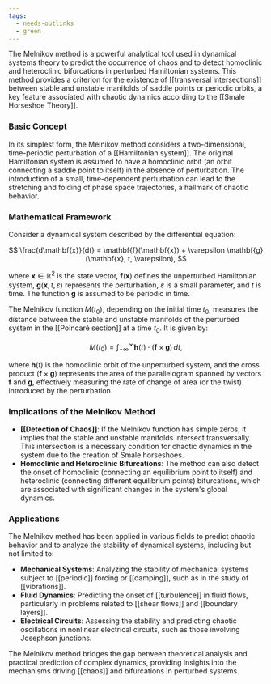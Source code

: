 ```yaml
---
tags:
  - needs-outlinks
  - green
---
```


The Melnikov method is a powerful analytical tool used in dynamical systems theory to predict the occurrence of chaos and to detect homoclinic and heteroclinic bifurcations in perturbed Hamiltonian systems. This method provides a criterion for the existence of [[transversal intersections]] between stable and unstable manifolds of saddle points or periodic orbits, a key feature associated with chaotic dynamics according to the [[Smale Horseshoe Theory]].

### Basic Concept

In its simplest form, the Melnikov method considers a two-dimensional, time-periodic perturbation of a [[Hamiltonian system]]. The original Hamiltonian system is assumed to have a homoclinic orbit (an orbit connecting a saddle point to itself) in the absence of perturbation. The introduction of a small, time-dependent perturbation can lead to the stretching and folding of phase space trajectories, a hallmark of chaotic behavior.

### Mathematical Framework

Consider a dynamical system described by the differential equation:

$$
\frac{d\mathbf{x}}{dt} = \mathbf{f}(\mathbf{x}) + \varepsilon \mathbf{g}(\mathbf{x}, t, \varepsilon),
$$

where $\mathbf{x} \in \mathbb{R}^2$ is the state vector, $\mathbf{f}(\mathbf{x})$ defines the unperturbed Hamiltonian system, $\mathbf{g}(\mathbf{x}, t, \varepsilon)$ represents the perturbation, $\varepsilon$ is a small parameter, and $t$ is time. The function $\mathbf{g}$ is assumed to be periodic in time.

The Melnikov function $M(t_0)$, depending on the initial time $t_0$, measures the distance between the stable and unstable manifolds of the perturbed system in the [[Poincaré section]] at a time $t_0$. It is given by:

$$
M(t_0) = \int_{-\infty}^{\infty} \mathbf{h}(t) \cdot (\mathbf{f} \times \mathbf{g}) \, dt,
$$

where $\mathbf{h}(t)$ is the homoclinic orbit of the unperturbed system, and the cross product $(\mathbf{f} \times \mathbf{g})$ represents the area of the parallelogram spanned by vectors $\mathbf{f}$ and $\mathbf{g}$, effectively measuring the rate of change of area (or the twist) introduced by the perturbation.

### Implications of the Melnikov Method

- **[[Detection of Chaos]]**: If the Melnikov function has simple zeros, it implies that the stable and unstable manifolds intersect transversally. This intersection is a necessary condition for chaotic dynamics in the system due to the creation of Smale horseshoes.
- **Homoclinic and Heteroclinic Bifurcations**: The method can also detect the onset of homoclinic (connecting an equilibrium point to itself) and heteroclinic (connecting different equilibrium points) bifurcations, which are associated with significant changes in the system's global dynamics.

### Applications

The Melnikov method has been applied in various fields to predict chaotic behavior and to analyze the stability of dynamical systems, including but not limited to:

- **Mechanical Systems**: Analyzing the stability of mechanical systems subject to [[periodic]] forcing or [[damping]], such as in the study of [[vibrations]].
- **Fluid Dynamics**: Predicting the onset of [[turbulence]] in fluid flows, particularly in problems related to [[shear flows]] and [[boundary layers]].
- **Electrical Circuits**: Assessing the stability and predicting chaotic oscillations in nonlinear electrical circuits, such as those involving Josephson junctions.

The Melnikov method bridges the gap between theoretical analysis and practical prediction of complex dynamics, providing insights into the mechanisms driving [[chaos]] and bifurcations in perturbed systems.